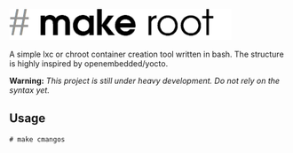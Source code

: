 <img src="docs/img/makeroot.gif" width="400">

A simple lxc or chroot container creation tool written in bash. The structure is highly inspired by openembedded/yocto.

**Warning:** *This project is still under heavy development. Do not rely on the syntax yet.*

## Usage

    # make cmangos

